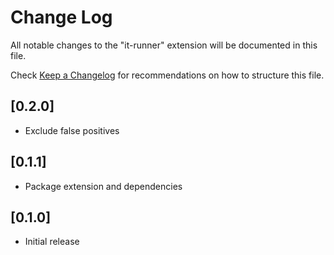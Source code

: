 # Change Log

All notable changes to the "it-runner" extension will be documented in this file.

Check [Keep a Changelog](http://keepachangelog.com/) for recommendations on how to structure this file.

## [0.2.0]

- Exclude false positives

## [0.1.1]

- Package extension and dependencies

## [0.1.0]

- Initial release